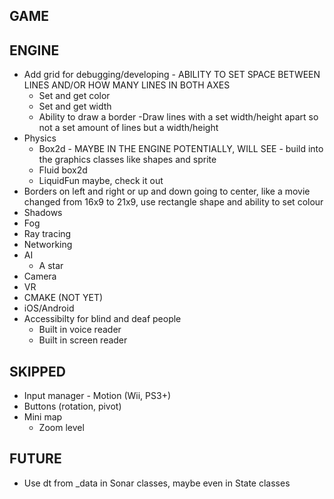 GAME
-----------------------------------------------------------------

ENGINE
-----------------------------------------------------------------
* Add grid for debugging/developing - ABILITY TO SET SPACE BETWEEN LINES AND/OR HOW MANY LINES IN BOTH AXES
    - Set and get color
    - Set and get width
    - Ability to draw a border
    -Draw lines with a set width/height apart so not a set amount of lines but a width/height
* Physics
    - Box2d - MAYBE IN THE ENGINE POTENTIALLY, WILL SEE - build into the graphics classes like shapes and sprite
    - Fluid box2d
    - LiquidFun maybe, check it out
* Borders on left and right or up and down going to center, like a movie changed from 16x9 to 21x9, use rectangle shape and ability to set colour
* Shadows
* Fog
* Ray tracing
* Networking
* AI
    - A star
* Camera
* VR
* CMAKE (NOT YET)
* iOS/Android
* Accessibilty for blind and deaf people
    - Built in voice reader
    - Built in screen reader


SKIPPED
-----------------------------------------------------------------
* Input manager - Motion (Wii, PS3+)
* Buttons (rotation, pivot)
* Mini map
    - Zoom level

FUTURE
-----------------------------------------------------------------
* Use dt from _data in Sonar classes, maybe even in State classes